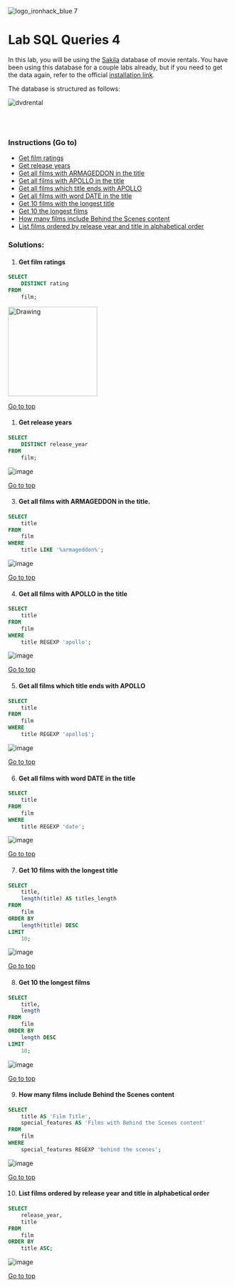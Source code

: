 ![logo_ironhack_blue 7](https://user-images.githubusercontent.com/23629340/40541063-a07a0a8a-601a-11e8-91b5-2f13e4e6b441.png)

# Lab SQL Queries 4

In this lab, you will be using the [Sakila](https://dev.mysql.com/doc/sakila/en/) database of movie rentals. You have been using this database for a couple labs already, but if you need to get the data again, refer to the official [installation link](https://dev.mysql.com/doc/sakila/en/sakila-installation.html).

The database is structured as follows:

![dvdrental](https://user-images.githubusercontent.com/63274055/147393369-d19b9c63-4080-40b9-afd3-ce108a62e385.png)

<br></br>

### Instructions (Go to)
- <a href="#Get-film-ratings">Get film ratings</a>
- <a href="#Get-release-years">Get release years</a>
- <a href="#Get-all-films-with-ARMAGEDDON-in-the-title">Get all films with ARMAGEDDON in the title</a>
- <a href="#Get-all-films-with-APOLLO-in-the-title">Get all films with APOLLO in the title</a>
- <a href="#Get-all-films-which-title-ends-with-APOLLO">Get all films which title ends with APOLLO</a>
- <a href="#Get-all-films-with-word-DATE-in-the-title">Get all films with word DATE in the title</a>
- <a href="#Get-10-films-with-the-longest-title">Get 10 films with the longest title</a>
- <a href="#Get-10-the-longest-films">Get 10 the longest films</a>
- <a href="#How-many-films-include-Behind-the-Scenes-content">How many films include Behind the Scenes content</a>
- <a href="#List-films-ordered-by-release-year-and-title-in-alphabetical-order">List films ordered by release year and title in alphabetical order</a>



### Solutions:

 1. #### Get film ratings

```sql
SELECT
    DISTINCT rating
FROM
    film;
```

<img src="https://user-images.githubusercontent.com/63274055/147393393-bd3f877e-9fc6-43aa-a67a-ba8db45b3146.png" alt="Drawing" style="width: 200px;"/>

<a href="#Lab-SQL-Queries-4">Go to top</a>
   

1. #### Get release years

```sql
SELECT
    DISTINCT release_year
FROM
    film;
```
![image](https://user-images.githubusercontent.com/63274055/147393402-1c9903ae-66db-4eea-abfd-7b91f511fa8e.png)

<a href="#Lab-SQL-Queries-4">Go to top</a>

3. #### Get all films with ARMAGEDDON in the title.
```sql
SELECT
    title
FROM
    film
WHERE
    title LIKE '%armageddon%';
```
![image](https://user-images.githubusercontent.com/63274055/147393411-13ba8c52-80dc-4ac2-9b2a-1c442a3b80b1.png)

<a href="#Lab-SQL-Queries-4">Go to top</a>


4. #### Get all films with APOLLO in the title
```sql
SELECT
    title
FROM
    film
WHERE
    title REGEXP 'apollo';
```
![image](https://user-images.githubusercontent.com/63274055/147393416-e629a59a-a24c-472c-aa96-a55d02feb75e.png)

<a href="#Lab-SQL-Queries-4">Go to top</a>

5. #### Get all films which title ends with APOLLO
```sql
SELECT
    title
FROM
    film
WHERE
    title REGEXP 'apollo$';
```
![image](https://user-images.githubusercontent.com/63274055/147393422-b87771c1-d0c3-42ae-9569-85982ec803de.png)

<a href="#Lab-SQL-Queries-4">Go to top</a>

6. #### Get all films with word DATE in the title
```sql
SELECT
    title
FROM
    film
WHERE
    title REGEXP 'date';
```
![image](https://user-images.githubusercontent.com/63274055/147393430-065a6097-a9eb-406b-a999-b525eb991920.png)

<a href="#Lab-SQL-Queries-4">Go to top</a>

7. #### Get 10 films with the longest title
```sql
SELECT
    title,
    length(title) AS titles_length
FROM
    film
ORDER BY
    length(title) DESC
LIMIT
    10;
```
![image](https://user-images.githubusercontent.com/63274055/147393444-d073f5ac-6582-4512-8805-4796d1cf96ea.png)

<a href="#Lab-SQL-Queries-4">Go to top</a>

8. #### Get 10 the longest films
```sql
SELECT
    title,
    length
FROM
    film
ORDER BY
    length DESC
LIMIT
    10;
```
![image](https://user-images.githubusercontent.com/63274055/147393454-fc041d5f-a095-4c66-bc5c-6f5f7492eac7.png)

<a href="#Lab-SQL-Queries-4">Go to top</a>

9.  #### How many films include Behind the Scenes content
```sql
SELECT
    title AS 'Film Title',
    special_features AS 'Films with Behind the Scenes content'
FROM
    film
WHERE
    special_features REGEXP 'behind the scenes';
```
![image](https://user-images.githubusercontent.com/63274055/147393470-27e339a1-1342-4226-8c9c-1c9c5386cd94.png)

<a href="#Lab-SQL-Queries-4">Go to top</a>

10. #### List films ordered by release year and title in alphabetical order
```sql
SELECT
    release_year,
    title
FROM
    film
ORDER BY
    title ASC;
```
![image](https://user-images.githubusercontent.com/63274055/147393487-d814a396-0ac6-4ef7-9bc6-bc80001b1e05.png)


<a href="#Lab-SQL-Queries-4">Go to top</a>


